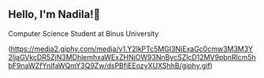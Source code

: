 ## Hello, I'm Nadila!👋
Computer Science Student at Binus University

<!--
**akunadila/akunadila** is a ✨ _special_ ✨ repository because its `README.md` (this file) appears on your GitHub profile.

Here are some ideas to get you started:

- 🔭 I’m currently working on ...
- 🌱 I’m currently learning ...
- 👯 I’m looking to collaborate on ...
- 🤔 I’m looking for help with ...
- 💬 Ask me about ...
- 📫 How to reach me: ...
- 😄 Pronouns: ...
- ⚡ Fun fact: ...
-->
(https://media2.giphy.com/media/v1.Y2lkPTc5MGI3NjExaGc0cmw3M3M3Y2ljaGVkcDR5ZjN3MDhlemhxaWExZHNjOW93NnBycSZlcD12MV9pbnRlcm5hbF9naWZfYnlfaWQmY3Q9Zw/dsPBfiEEozyXUXShhB/giphy.gif)